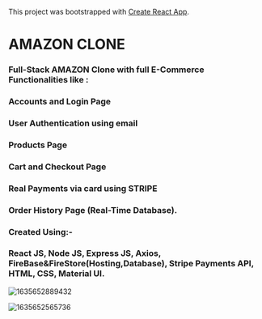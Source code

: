 This project was bootstrapped with [Create React App](https://github.com/facebook/create-react-app).

# AMAZON CLONE
### Full-Stack AMAZON Clone with full E-Commerce Functionalities like : 
### Accounts and Login Page 
### User Authentication using email 
### Products Page 
### Cart and Checkout Page 
### Real Payments via card using STRIPE
### Order History Page (Real-Time Database). 

### Created Using:- 
### React JS, Node JS, Express JS, Axios, FireBase&FireStore(Hosting,Database), Stripe Payments API, HTML, CSS, Material UI.
![1635652889432](https://user-images.githubusercontent.com/44434069/139567000-52bfc804-ffd2-4e64-8e48-3154a16aee9c.png)

![1635652565736](https://user-images.githubusercontent.com/44434069/139566834-c462c9ac-21fa-4633-b554-c30d578ff52b.png)

